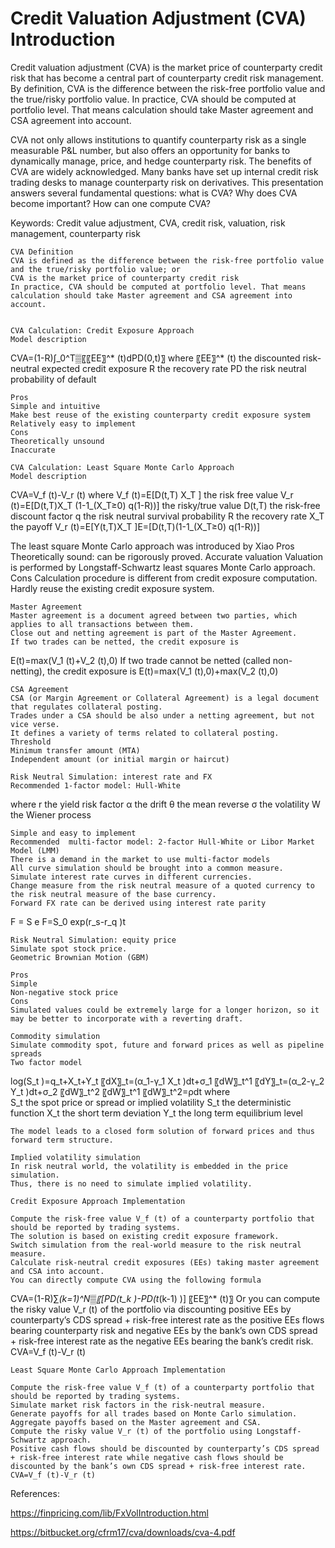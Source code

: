 # Credit Valuation Adjustment (CVA) Introduction

Credit valuation adjustment (CVA) is the market price of counterparty credit risk that has become a central part of counterparty credit risk management.  By definition, CVA is the difference between the risk-free portfolio value and the true/risky portfolio value. In practice, CVA should be computed at portfolio level. That means calculation should take Master agreement and CSA agreement into account. 

CVA not only allows institutions to quantify counterparty risk as a single measurable P&L number, but also offers an opportunity for banks to dynamically manage, price, and hedge counterparty risk. The benefits of CVA are widely acknowledged. Many banks have set up internal credit risk trading desks to manage counterparty risk on derivatives. This presentation answers several fundamental questions: what is CVA? Why does CVA become important? How can one compute CVA? 

Keywords:
Credit value adjustment, CVA, credit risk, valuation, risk management, counterparty risk

	CVA Definition
	CVA is defined as the difference between the risk-free portfolio value and the true/risky portfolio value; or
	CVA is the market price of counterparty credit risk
	In practice, CVA should be computed at portfolio level. That means calculation should take Master agreement and CSA agreement into account.


	CVA Calculation: Credit Exposure Approach
	Model description

CVA=(1-R)∫_0^T▒〖〖EE〗^* (t)dPD(0,t)〗
where 
〖EE〗^* (t) 		the discounted risk-neutral expected credit exposure
R 	the recovery rate
PD 	the risk neutral probability of default


	Pros
	Simple and intuitive
	Make best reuse of the existing counterparty credit exposure system
	Relatively easy to implement
	Cons
	Theoretically unsound
	Inaccurate

	CVA Calculation: Least Square Monte Carlo Approach
	Model description

CVA=V_f (t)-V_r (t)
where 
V_f (t)=E[D(t,T) X_T ] 		the risk free value
 V_r (t)=E[D(t,T)X_T (1-1_(X_T≥0) q(1-R))] 	the risky/true value
D(t,T)	 the risk-free discount factor
q 	the risk neutral survival probability
R 	the recovery rate
 		X_T	the payoff
V_r (t)=E[Y(t,T)X_T ]E=[D(t,T)(1-1_(X_T≥0) q(1-R))]


The least square Monte Carlo approach was introduced by Xiao
	Pros
	Theoretically sound: can be rigorously proved. 
	Accurate valuation
	Valuation is performed by Longstaff-Schwartz least squares Monte Carlo approach.
	Cons
	Calculation procedure is different from credit exposure computation. 
	Hardly reuse the existing credit exposure system.

	Master Agreement
	Master agreement is a document agreed between two parties, which applies to all transactions between them.
	Close out and netting agreement is part of the Master Agreement.
	If two trades can be netted, the credit exposure is
E(t)=max(V_1 (t)+V_2 (t),0)
	If two trade cannot be netted (called non-netting), the credit exposure is
E(t)=max(V_1 (t),0)+max(V_2 (t),0)

	CSA Agreement
	CSA (or Margin Agreement or Collateral Agreement) is a legal document that regulates collateral posting.
	Trades under a CSA should be also under a netting agreement, but not vice verse.
	It defines a variety of terms related to collateral posting.
	Threshold
	Minimum transfer amount (MTA)
	Independent amount (or initial margin or haircut)

	Risk Neutral Simulation: interest rate and FX
	Recommended 1-factor model: Hull-White
 
where
 r 	the yield risk factor
α 	the drift
 θ	the mean reverse
σ 	the volatility 
W  	the Wiener process

	Simple and easy to implement
	Recommended  multi-factor model: 2-factor Hull-White or Libor Market Model (LMM)
	There is a demand in the market to use multi-factor models
	All curve simulation should be brought into a common measure. 
	Simulate interest rate curves in different currencies.
	Change measure from the risk neutral measure of a quoted currency to the risk neutral measure of the base currency.
	Forward FX rate can be derived using interest rate parity
	
F = S e 		F=S_0 exp(r_s-r_q )t

	Risk Neutral Simulation: equity price
	Simulate spot stock price.
	Geometric Brownian Motion (GBM)
 
	Pros
	Simple
	Non-negative stock price
	Cons
	Simulated values could be extremely large for a longer horizon, so it may be better to incorporate with a reverting draft.

	Commodity simulation
	Simulate commodity spot, future and forward prices as well as pipeline spreads
	Two factor model

log⁡(S_t )=q_t+X_t+Y_t
〖dX〗_t=(α_1-γ_1 X_t )dt+σ_1 〖dW〗_t^1
〖dY〗_t=(α_2-γ_2 Y_t )dt+σ_2 〖dW〗_t^2
〖dW〗_t^1 〖dW〗_t^2=ρdt
where	
S_t 	the spot price or spread or implied volatility
	S_t 	the deterministic function
X_t 	the short term deviation
Y_t 	the long term equilibrium level

	The model leads to a closed form solution of forward prices and thus forward term structure.

	Implied volatility simulation
	In risk neutral world, the volatility is embedded in the price simulation.
	Thus, there is no need to simulate implied volatility.

	Credit Exposure Approach Implementation

	Compute the risk-free value V_f (t) of a counterparty portfolio that should be reported by trading systems.
	The solution is based on existing credit exposure framework.
	Switch simulation from the real-world measure to the risk neutral measure.
	Calculate risk-neutral credit exposures (EEs) taking master agreement and CSA into account.
	You can directly compute CVA using the following formula
CVA=(1-R)∑_(k=1)^N▒〖[PD(t_k )-PD(t_(k-1) )] 〖EE〗^* (t)〗
	Or you can compute the risky value V_r (t) of the portfolio via discounting positive EEs by  counterparty’s CDS spread + risk-free interest rate as the positive EEs flows bearing counterparty risk and negative EEs by the bank’s own CDS spread + risk-free interest rate as the negative EEs bearing the bank’s credit risk.
	CVA=V_f (t)-V_r (t)

	Least Square Monte Carlo Approach Implementation

	Compute the risk-free value V_f (t) of a counterparty portfolio that should be reported by trading systems.
	Simulate market risk factors in the risk-neutral measure.
	Generate payoffs for all trades based on Monte Carlo simulation.
	Aggregate payoffs based on the Master agreement and CSA.
	Compute the risky value V_r (t) of the portfolio using Longstaff-Schwartz approach.
	Positive cash flows should be discounted by counterparty’s CDS spread + risk-free interest rate while negative cash flows should be discounted by the bank’s own CDS spread + risk-free interest rate.
	CVA=V_f (t)-V_r (t)


References:

https://finpricing.com/lib/FxVolIntroduction.html

https://bitbucket.org/cfrm17/cva/downloads/cva-4.pdf


